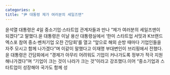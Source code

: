 ```yaml
---
categories: a
title: "尹 대통령 제가 여러분의 세일즈맨"
---
```

윤석열 대통령은 4일 중소기업·스타트업 관계자들과 만나 “제가 여러분의 세일즈맨이 되겠다”고 말했다.윤 대통령은 이날 용산 대통령실에서 ‘한미 스타트업 서밋과 K브랜드 엑스포 참여 중소·벤처기업 오찬 간담회’를 열고 “앞으로 해외 순방 때마다 기업인들을 자주 모시고 함께 나가겠다”며 이같이 말했다고 이재명 부대변인이 브리핑에서 전했다.윤 대통령은 간담회에서 “경제가 아무리 어려워도 기업이 커나가도록 정부가 적극 지원해나가겠다”며 “기업이 크는 것이 나라가 크는 것”이라고 강조했다.이어 “중소기업과 스타트업이 성장해야 국가도 함께 성